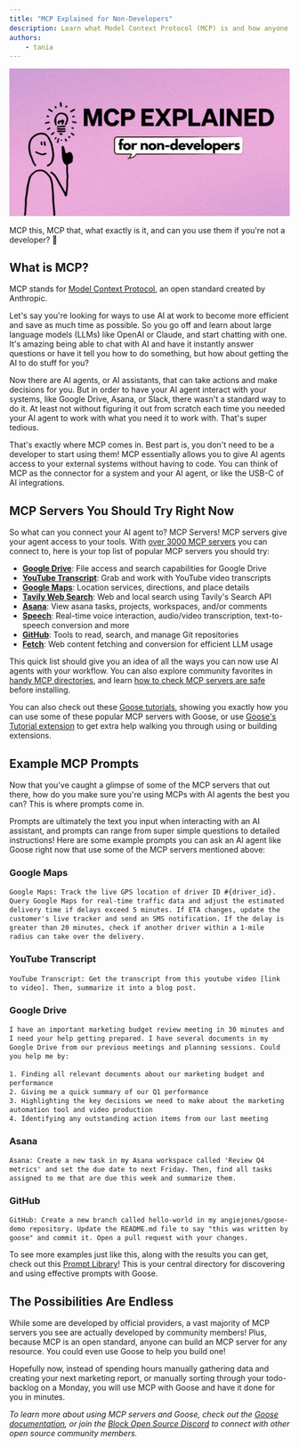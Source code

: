 ```yaml
---
title: "MCP Explained for Non-Developers"
description: Learn what Model Context Protocol (MCP) is and how anyone can use it to save time on tasks.
authors: 
    - tania
---
```


![blog cover](mcp_nondevs.png)

MCP this, MCP that, what exactly is it, and can you use them if you're not a developer? 🤔

<!--truncate-->

## What is MCP?

MCP stands for [Model Context Protocol](https://modelcontextprotocol.io/introduction), an open standard created by Anthropic.

Let's say you're looking for ways to use AI at work to become more efficient and save as much time as possible. So you go off and learn about large language models (LLMs) like OpenAI or Claude, and start chatting with one. It's amazing being able to chat with AI and have it instantly answer questions or have it tell you how to do something, but how about getting the AI to do stuff for you?

Now there are AI agents, or AI assistants, that can take actions and make decisions for you. But in order to have your AI agent interact with your systems, like Google Drive, Asana, or Slack, there wasn't a standard way to do it. At least not without figuring it out from scratch each time you needed your AI agent to work with what you need it to work with. That's super tedious.

That's exactly where MCP comes in. Best part is, you don't need to be a developer to start using them! MCP essentially allows you to give AI agents access to your external systems without having to code. You can think of MCP as the connector for a system and your AI agent, or like the USB-C of AI integrations.

## MCP Servers You Should Try Right Now
So what can you connect your AI agent to? MCP Servers! MCP servers give your agent access to your tools. With [over 3000 MCP servers](https://glama.ai/mcp/servers) you can connect to, here is your top list of popular MCP servers you should try:

- **[Google Drive](/docs/tutorials/google-drive-mcp)**: File access and search capabilities for Google Drive
- **[YouTube Transcript](/docs/tutorials/youtube-transcript)**: Grab and work with YouTube video transcripts
- **[Google Maps](/docs/tutorials/google-maps-mcp)**: Location services, directions, and place details
- **[Tavily Web Search](/docs/tutorials/tavily-mcp)**: Web and local search using Tavily's Search API
- **[Asana](/docs/tutorials/asana-mcp)**: View asana tasks, projects, workspaces, and/or comments
- **[Speech](/docs/tutorials/speech-mcp)**: Real-time voice interaction, audio/video transcription, text-to-speech conversion and more
- **[GitHub](/docs/tutorials/github-mcp)**: Tools to read, search, and manage Git repositories
- **[Fetch](/docs/tutorials/fetch-mcp)**: Web content fetching and conversion for efficient LLM usage

This quick list should give you an idea of all the ways you can now use AI agents with your workflow. You can also explore community favorites in [handy MCP directories](https://dev.to/techgirl1908/my-favorite-mcp-directories-573n), and learn [how to check MCP servers are safe](/blog/2025/03/26/mcp-security) before installing.

You can also check out these [Goose tutorials](/docs/category/tutorials), showing you exactly how you can use some of these popular MCP servers with Goose, or use [Goose's Tutorial extension](/docs/tutorials/tutorial-extension) to get extra help walking you through using or building extensions.

## Example MCP Prompts
Now that you've caught a glimpse of some of the MCP servers that out there, how do you make sure you're using MCPs with AI agents the best you can? This is where prompts come in.

Prompts are ultimately the text you input when interacting with an AI assistant, and prompts can range from super simple questions to detailed instructions! Here are some example prompts you can ask an AI agent like Goose right now that use some of the MCP servers mentioned above:

### Google Maps
```
Google Maps: Track the live GPS location of driver ID #{driver_id}. Query Google Maps for real-time traffic data and adjust the estimated delivery time if delays exceed 5 minutes. If ETA changes, update the customer's live tracker and send an SMS notification. If the delay is greater than 20 minutes, check if another driver within a 1-mile radius can take over the delivery.
```
### YouTube Transcript
```
YouTube Transcript: Get the transcript from this youtube video [link to video]. Then, summarize it into a blog post.
```
### Google Drive
```
I have an important marketing budget review meeting in 30 minutes and I need your help getting prepared. I have several documents in my Google Drive from our previous meetings and planning sessions. Could you help me by:

1. Finding all relevant documents about our marketing budget and performance
2. Giving me a quick summary of our Q1 performance
3. Highlighting the key decisions we need to make about the marketing automation tool and video production
4. Identifying any outstanding action items from our last meeting
```
### Asana
```
Asana: Create a new task in my Asana workspace called 'Review Q4 metrics' and set the due date to next Friday. Then, find all tasks assigned to me that are due this week and summarize them.
```
### GitHub
```
GitHub: Create a new branch called hello-world in my angiejones/goose-demo repository. Update the README.md file to say "this was written by goose" and commit it. Open a pull request with your changes.
```

To see more examples just like this, along with the results you can get, check out this [Prompt Library](https://block.github.io/goose/prompt-library)! This is your central directory for discovering and using effective prompts with Goose.

## The Possibilities Are Endless
While some are developed by official providers, a vast majority of MCP servers you see are actually developed by community members! Plus, because MCP is an open standard, anyone can build an MCP server for any resource. You could even use Goose to help you build one!

Hopefully now, instead of spending hours manually gathering data and creating your next marketing report, or manually sorting through your todo-backlog on a Monday, you will use MCP with Goose and have it done for you in minutes.

*To learn more about using MCP servers and Goose, check out the [Goose documentation](https://block.github.io/goose/docs/category/getting-started), or join the [Block Open Source Discord](https://discord.gg/block-opensource) to connect with other open source community members.*

<head>
  <meta property="og:title" content="MCP Explained for Non-Developers" />
  <meta property="og:type" content="article" />
  <meta property="og:url" content="https://block.github.io/goose/blog/2025/04/01/mcp-nondevs" />
  <meta property="og:description" content="Learn what Model Context Protocol (MCP) is and how anyone can use it to save time on tasks." />
  <meta property="og:image" content="http://block.github.io/goose/assets/images/mcp_nondevs-5ce7f39de923cab01de6e14e5dc06744.png" />
  <meta name="twitter:card" content="summary_large_image" />
  <meta property="twitter:domain" content="block.github.io/goose" />
  <meta name="twitter:title" content="MCP Explained for Non-Developers" />
  <meta name="twitter:description" content="Learn what Model Context Protocol (MCP) is and how anyone can use it to save time on tasks." />
  <meta name="twitter:image" content="http://block.github.io/goose/assets/images/mcp_nondevs-5ce7f39de923cab01de6e14e5dc06744.png" />
</head>